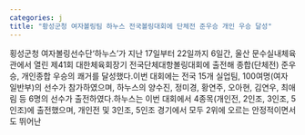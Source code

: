 ```yaml
---
categories: j
title: "황성군청 여자볼링팀 하누스 전국볼링대회에 단체전 준우승 개인 우승 달성"
---
```

횡성군청 여자볼링선수단‘하누스’가 지난 17일부터 22일까지 6일간, 울산 문수실내체육관에서 열린 제41회 대한체육회장기 전국단체대항볼링대회에 출전해 종합(단체전) 준우승, 개인종합 우승의 쾌거를 달성했다.이번 대회에는 전국 15개 실업팀, 100여명(여자 일반부)의 선수가 참가하였으며, 하누스의 양수진, 정미경, 황연주, 오아현, 김연우, 최애림 등 6명의 선수가 출전하였다.하누스는 이번 대회에서 4종목(개인전, 2인조, 3인조, 5인조)에 출전했으며, 개인전 및 3인조, 5인조 경기에서 모두 2위에 오르는 안정적이면서도 뛰어난